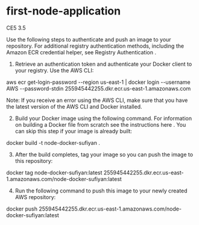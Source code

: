# first-node-application
CE5 3.5

Use the following steps to authenticate and push an image to your repository. For additional registry authentication methods, including the Amazon ECR credential helper, see Registry Authentication .

1. Retrieve an authentication token and authenticate your Docker client to your registry.
Use the AWS CLI:

aws ecr get-login-password --region us-east-1 | docker login --username AWS --password-stdin 255945442255.dkr.ecr.us-east-1.amazonaws.com

Note: If you receive an error using the AWS CLI, make sure that you have the latest version of the AWS CLI and Docker installed.

2. Build your Docker image using the following command. For information on building a Docker file from scratch see the instructions here . You can skip this step if your image is already built:

docker build -t node-docker-sufiyan .

3. After the build completes, tag your image so you can push the image to this repository:

docker tag node-docker-sufiyan:latest 255945442255.dkr.ecr.us-east-1.amazonaws.com/node-docker-sufiyan:latest

4. Run the following command to push this image to your newly created AWS repository:

docker push 255945442255.dkr.ecr.us-east-1.amazonaws.com/node-docker-sufiyan:latest